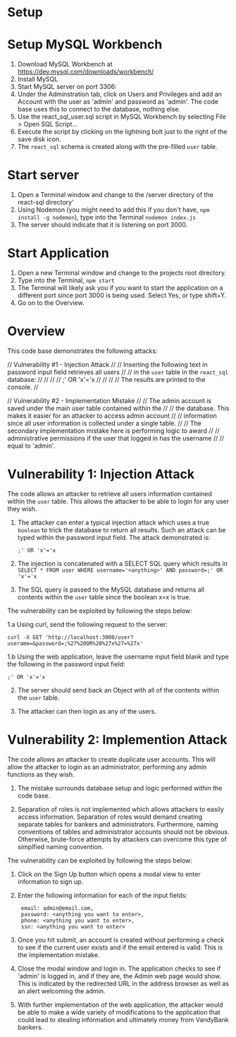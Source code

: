 # Setup

# Setup MySQL Workbench
1. Download MySQL Workbench at https://dev.mysql.com/downloads/workbench/
2. Install MySQL
3. Start MySQL server on port 3306:
4. Under the Adminstration tab, click on Users and Privileges and add an Account with the user as 'admin' and password as 'admin'. The code base uses this to connect to the database, nothing else.
4. Use the react_sql_user.sql script in MySQL Workbench by selecting File > Open SQL Script...
5. Execute the script by clicking on the lightning bolt just to the right of the save disk icon.
6. The `react_sql` schema is created along with the pre-filled `user` table.

# Start server
1. Open a Terminal window and change to the /server directory of the react-sql directory'
2. Using Nodemon (you might need to add this if you don't have, `npm install -g nodemon`), type into the Terminal `nodemon index.js`
3. The server should indicate that it is listening on port 3000.

# Start Application
1. Open a new Terminal window and change to the projects root directory.
2. Type into the Terminal, `npm start`
3. The Terminal will likely ask you if you want to start the application on a different port since port 3000 is being used. Select Yes, or type shift+Y.
4. Go on to the Overview.

# Overview
This code base demonstrates the following attacks:


// Vulnerability #1 - Injection Attack                                        //
// Inserting the following text in password input field retrieves all users   //
// in the `user` table in the `react_sql` database:                           //
//                                                                            //
//                ;' OR 'x'='x                                                //
//                                                                            //
// The results are printed to the console.                                    //



// Vulnerability #2 - Implementation Mistake                                  //
// The admin account is saved under the main user table contained within the  //
// the database. This makes it easier for an attacker to access admin account //
// information since all user information is collected under a single table.  //
// The secondary implementation mistake here is performing logic to award     //
// administrative permissions if the user that logged in has the username     //
// equal to 'admin'.


# Vulnerability 1: Injection Attack

The code allows an attacker to retrieve all users information contained within
the `user` table. This allows the attacker to be able to login for any user
they wish.

1. The attacker can enter a typical injection attack which uses a true `boolean`
to trick the database to return all results. Such an attack can be typed within
the password input field. The attack demonstrated is:
 
       ;' OR 'x'='x

2. The injection is concatenated with a SELECT SQL query which results in
`SELECT * FROM user WHERE username='<anything>' AND password=;' OR 'x'='x`

3. The SQL query is passed to the MySQL database and returns all contents within
the `user` table since the boolean x=x is true.

The vulnerability can be exploited by following the steps below:

1.a Using curl, send the following request to the server:

    curl -X GET 'http://localhost:3000/user?userame=&password=;%27%20OR%20%27x%27=%27x'

1.b Using the web application, leave the username input field blank and type the
following in the password input field:

    ;' OR 'x'='x

2. The server should send back an Object with all of the contents within the
`user` table.

3. The attacker can then login as any of the users.

# Vulnerability 2: Implemention Attack

The code allows an attacker to create duplicate user accounts. This will allow
the attacker to login as an administrator, performing any admin functions as
they wish.

1. The mistake surrounds database setup and logic performed within the code base.

2. Separation of roles is not implemented which allows attackers to easily
access information. Separation of roles would demand creating separate tables
for bankers and administrators. Furthermore, naming conventions of tables and
administrator accounts should not be obvious. Otherwise, brute-force attempts
by attackers can overcome this type of simplfied naming convention.

The vulnerability can be exploited by following the steps below:

1. Click on the Sign Up button which opens a modal view to enter information
to sign up.

2. Enter the following information for each of the input fields:
 
        email: admin@email.com,
        password: <anything you want to enter>,
        phone: <anything you want to enter>,
        ssn: <anything you want to enter>


3. Once you hit submit, an account is created without performing a check to see
if the current user exists and if the email entered is valid. This is the
implementation mistake.

4. Close the modal window and login in. The application checks to see if 'admin'
is logged in, and if they are, the Admin web page would show. This is indicated
by the redirected URL in the address browser as well as an alert welcoming the
admin.

5. With further implementation of the web application, the attacker would be
able to make a wide variety of modifications to the application that could lead
to stealing information and ultimately money from VandyBank bankers.
